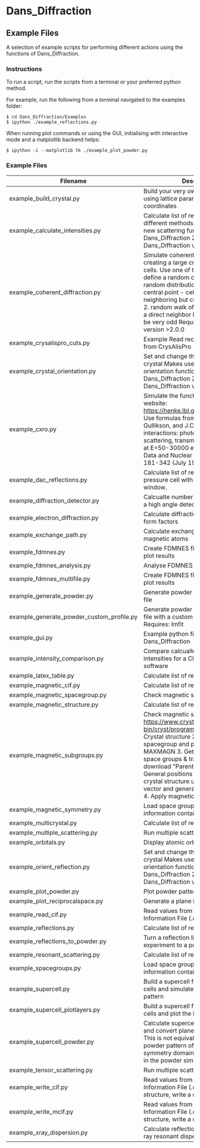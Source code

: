 # Dans_Diffraction
## Example Files
A selection of example scripts for performing different actions using the functions of Dans_Diffraction.

### Instructions
To run a script, run the scripts from a terminal or your preferred python method.

For example, run the following from a terminal navigated to the examples folder:

```text
$ cd Dans_Diffraction/Examples
$ ipython ./example_reflections.py
```

When running plot commands or using the GUI, initialising with interactive mode and a matplotlib backend helps:

```text
$ ipython -i --matplotlib tk ./example_plot_powder.py
```

### Example Files
| Filename | Description |
| --- | --- |
|                example_build_crystal.py|  Build your very own crystal structure, using lattice parameters and atomic coordinates|
|        example_calculate_intensities.py|  Calculate list of reflections using different methods Makes use of the new scattering functionality in Dans_Diffraction 2.0.0+  Requires Dans_Diffraction version >2.0.0|
|         example_coherent_diffraction.py|  Simulate coherent diffraction by creating a large crystallite of many unit cells. Use one of two methods to define a random crystallite shape:   1. random distribution of cells around a central point - cells are not always neighboring but creates a nice ellipsoid   2. random walk of cells - each cell has a direct neighbor but the shapes can be very odd  Requires Dans_Diffraction version >2.0.0|
|             example_crysalispro_cuts.py|  Example Read recirpocal space cuts from CrysAlisPro|
|          example_crystal_orientation.py|  Set and change the orientation of the crystal Makes use of the new orientation functionality in Dans_Diffraction 2.1.0+  Requires Dans_Diffraction version >2.1.0|
|                         example_cxro.py|  Simulate the functionality of the CXRO website: https://henke.lbl.gov/optical_constants/ Use formulas from: B.L. Henke, E.M. Gullikson, and J.C. Davis, X-ray interactions: photoabsorption, scattering, transmission, and reflection at E=50-30000 eV, Z=1-92, Atomic Data and Nuclear Data Tables 54 no.2, 181-342 (July 1993).|
|              example_dac_reflections.py|  Calculate list of reflections in a pressure cell with  limited opening window.|
|         example_diffraction_detector.py|  Calcualte number of peaks possible on a high angle detector|
|         example_electron_diffraction.py|  Calculate diffraction using electron form factors|
|                example_exchange_path.py|  Calculate exchange path between magnetic atoms|
|                       example_fdmnes.py|  Create FDMNES files, run program and plot results|
|              example_fdmnes_analysis.py|  Analyse FDMNES results|
|             example_fdmnes_multifile.py|  Create FDMNES files, run program and plot results|
|              example_generate_powder.py|  Generate powder spectrum from a cif file|
|example_generate_powder_custom_profile.py|  Generate powder spectrum from a cif file with a custom peak profile  Requires: lmfit|
|                          example_gui.py|  Example python file creating GUI using Dans_Diffraction|
|         example_intensity_comparison.py|  Compare calcualted reflection intensities for a CIF between different software|
|                  example_latex_table.py|  Calculate list of reflections|
|                 example_magnetic_cif.py|  Calculate list of reflections|
|          example_magnetic_spacegroup.py|  Check magnetic space groups|
|           example_magnetic_structure.py|  Calculate list of reflections|
|           example_magnetic_subgroups.py|  Check magnetic space groups  Use https://www.cryst.ehu.es/cgi-bin/cryst/programs/msglist2.pl  1. Load Crystal structure 2. Submit crystal spacegroup and propagation vector to MAXMAGN 3. Get list of Magnetic space groups & transformations, download "Parent-like setting" General positions 4. Generate new crystal structure using propagation vector and general position symmetry 4. Apply magnetic symmetry|
|            example_magnetic_symmetry.py|  Load space groups and look at the information contained.|
|                 example_multicrystal.py|  Calculate list of reflections|
|          example_multiple_scattering.py|  Run multiple scattering calculations|
|                     example_orbitals.py|  Display atomic orbitals|
|            example_orient_reflection.py|  Set and change the orientation of the crystal Makes use of the new orientation functionality in Dans_Diffraction 2.1.0+  Requires Dans_Diffraction version >2.1.0|
|                  example_plot_powder.py|  Plot powder pattern from a crystal|
|         example_plot_reciprocalspace.py|  Generate a plane in reciprocal space|
|                     example_read_cif.py|  Read values from a Crystallographic Information File (.cif or .mcif)|
|                  example_reflections.py|  Calculate list of reflections|
|        example_reflections_to_powder.py|  Turn a reflection list from single crystal experiment to a powder pattern|
|          example_resonant_scattering.py|  Calculate list of reflections|
|                  example_spacegroups.py|  Load space groups and look at the information contained.|
|                    example_supercell.py|  Build a supercell from multiple unit cells and simulate the diffraction pattern|
|         example_supercell_plotlayers.py|  Build a supercell from multiple unit cells and plot the layers|
|             example_supercell_powder.py|  Calculate supercell diffraction pattern and convert planes to a powder pattern This is not equivalent to simulating the powder pattern of a supercell as symmetry domains are not considered in the powder simulation.|
|            example_tensor_scattering.py|  Run multiple scattering calculations|
|                    example_write_cif.py|  Read values from a Crystallographic Information File (.cif or .mcif), edit the structure, write a different file|
|                   example_write_mcif.py|  Read values from a Crystallographic Information File (.cif or .mcif), edit the structure, write a different file|
|              example_xray_dispersion.py|  Calculate reflection intensity with x-ray resonant dispersion corrections|

